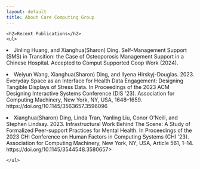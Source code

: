 ```yaml
---
layout: default
title: About Care Computing Group
---
```


<div class="post">

	
	<h2>Recent Publications</h2>
	<ul>
<li>Jinling Huang, and Xianghua(Sharon) Ding. Self-Management Support (SMS) in Transition: the Case of Osteoporosis Management Support in a Chinese Hospital. Accepted to Comput Supported Coop Work (2024).</li>

<p></p>
  <li>Weiyun Wang, Xianghua(Sharon) Ding, and Ilyena Hirskyj-Douglas. 2023. Everyday Space as an Interface for Health Data Engagement: Designing Tangible Displays of Stress Data. In Proceedings of the 2023 ACM Designing Interactive Systems Conference (DIS '23). Association for Computing Machinery, New York, NY, USA, 1648–1659. https://doi.org/10.1145/3563657.3596096</li>
<p></p>
  
  
<li>Xianghua(Sharon) Ding, Linda Tran, Yanling Liu, Conor O'Neill, and Stephen Lindsay. 2023. Infrastructural Work Behind The Scene: A Study of Formalized Peer-support Practices for Mental Health. In Proceedings of the 2023 CHI Conference on Human Factors in Computing Systems (CHI '23). Association for Computing Machinery, New York, NY, USA, Article 561, 1–14. https://doi.org/10.1145/3544548.3580657></li>
<p></p>
	
  		
  	</ul>
</div>
